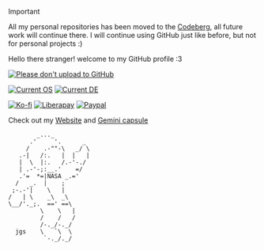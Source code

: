 > [!IMPORTANT]  
> All my personal repositories has been moved to the [Codeberg](https://codeberg.org/daudix-UFO), all future work will continue there. I will continue using GitHub just like before, but not for personal projects :)

Hello there stranger! welcome to my GitHub profile :3

[![Please don't upload to GitHub](https://nogithub.codeberg.page/badge.svg)](https://nogithub.codeberg.page)

[![Current OS](https://img.shields.io/badge/OS-Fedora%20Silverblue%2039-informational?color=%2350a1d9&style=flat&logo=Fedora&logoColor=white)](https://fedoraproject.org)
[![Current DE](https://img.shields.io/badge/DE-GNOME%2045-informational?color=%234a86cf&style=flat&logo=GNOME&logoColor=white)](https://www.gnome.org)

[![Ko-fi](https://img.shields.io/badge/Ko--fi-Donate-FF5E5B?logo=kofi)](https://ko-fi.com/daudix)
[![Liberapay](https://img.shields.io/badge/Liberapay-Donate-F6C915?logo=liberapay)](https://liberapay.com/daudix)
[![Paypal](https://img.shields.io/badge/PayPal-Donate-00457C?logo=paypal)](https://paypal.me/Daudix)

Check out my [Website](https://daudix.exozy.me) and [Gemini capsule](https://daudix.flounder.online)

```
        _..._
      .'     '.      _
     /    .-""-\   _/ \
   .-|   /:.   |  |   |
   |  \  |:.   /.-'-./
   | .-'-;:__.'    =/
   .'=  *=|NASA _.='
  /   _.  |    ;
 ;-.-'|    \   |
/   | \    _\  _\
\__/'._;.  ==' ==\
         \    \   |
         /    /   /
         /-._/-._/
  jgs    \   `\  \
          `-._/._/
```

